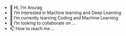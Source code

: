 - 👋 Hi, I’m Anurag 
- 👀 I’m interested in Machine learning and Deep Learning
- 🌱 I’m currently learning Coding and Machine Learning
- 💞️ I’m looking to collaborate on ...
- 📫 How to reach me ...

<!---
clpandey2/clpandey2 is a ✨ special ✨ repository because its `README.md` (this file) appears on your GitHub profile.
You can click the Preview link to take a look at your changes.
--->
